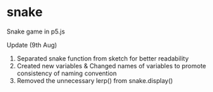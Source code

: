 # snake
Snake game in p5.js

Update (9th Aug)
1. Separated snake function from sketch for better readability
2. Created new variables & Changed names of variables to promote consistency of naming convention
3. Removed the unnecessary lerp() from snake.display()
